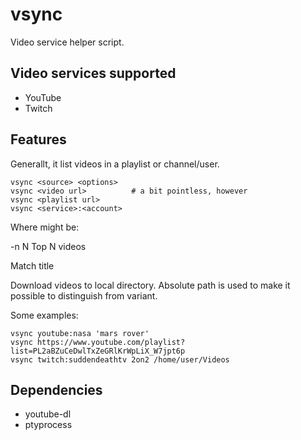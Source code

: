 # vsync

Video service helper script.

## Video services supported

- YouTube
- Twitch

## Features

Generallt, it list videos in a playlist or channel/user.

    vsync <source> <options>
    vsync <video url>          # a bit pointless, however
    vsync <playlist url>
    vsync <service>:<account>

Where <options> might be:

  -n N              Top N videos
  
  <any string>      Match title
  
  <absolute path>   Download videos to local directory.  Absolute path
                    is used to make it possible to distinguish from
                    <any string> variant.

Some examples:

    vsync youtube:nasa 'mars rover'
    vsync https://www.youtube.com/playlist?list=PL2aBZuCeDwlTxZeGRlKrWpLiX_W7jpt6p
    vsync twitch:suddendeathtv 2on2 /home/user/Videos


## Dependencies

- youtube-dl
- ptyprocess
